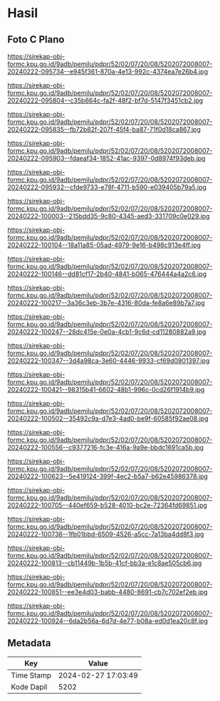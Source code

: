 # Hasil

## Foto C Plano

https://sirekap-obj-formc.kpu.go.id/9adb/pemilu/pdpr/52/02/07/20/08/5202072008007-20240222-095734--e945f361-870a-4e13-992c-4374ea7e26b4.jpg

https://sirekap-obj-formc.kpu.go.id/9adb/pemilu/pdpr/52/02/07/20/08/5202072008007-20240222-095804--c35b664c-fa2f-48f2-bf7d-5147f3451cb2.jpg

https://sirekap-obj-formc.kpu.go.id/9adb/pemilu/pdpr/52/02/07/20/08/5202072008007-20240222-095835--fb72b82f-207f-45f4-ba87-71f0d18ca867.jpg

https://sirekap-obj-formc.kpu.go.id/9adb/pemilu/pdpr/52/02/07/20/08/5202072008007-20240222-095903--fdaeaf34-1852-41ac-9397-0d8974f93deb.jpg

https://sirekap-obj-formc.kpu.go.id/9adb/pemilu/pdpr/52/02/07/20/08/5202072008007-20240222-095932--cfde9733-e78f-4711-b590-e039405b79a5.jpg

https://sirekap-obj-formc.kpu.go.id/9adb/pemilu/pdpr/52/02/07/20/08/5202072008007-20240222-100003--215bdd35-9c80-4345-aed3-331709c0e029.jpg

https://sirekap-obj-formc.kpu.go.id/9adb/pemilu/pdpr/52/02/07/20/08/5202072008007-20240222-100104--18a11a85-05ad-4979-9e16-b498c913e4ff.jpg

https://sirekap-obj-formc.kpu.go.id/9adb/pemilu/pdpr/52/02/07/20/08/5202072008007-20240222-100146--dd81cf17-2b40-4841-b065-476444a4a2c6.jpg

https://sirekap-obj-formc.kpu.go.id/9adb/pemilu/pdpr/52/02/07/20/08/5202072008007-20240222-100217--3a36c3eb-3b7e-4316-80da-fe8a6e89b7a7.jpg

https://sirekap-obj-formc.kpu.go.id/9adb/pemilu/pdpr/52/02/07/20/08/5202072008007-20240222-100247--28dc415e-0e0a-4cb1-9c6d-cd11280882a9.jpg

https://sirekap-obj-formc.kpu.go.id/9adb/pemilu/pdpr/52/02/07/20/08/5202072008007-20240222-100347--3d4a98ca-3e60-4446-9933-cf69d0901397.jpg

https://sirekap-obj-formc.kpu.go.id/9adb/pemilu/pdpr/52/02/07/20/08/5202072008007-20240222-100421--98315b41-6602-48b1-996c-0cd26f1914b9.jpg

https://sirekap-obj-formc.kpu.go.id/9adb/pemilu/pdpr/52/02/07/20/08/5202072008007-20240222-100502--35492c9a-d7e3-4ad0-be9f-60585f92ae08.jpg

https://sirekap-obj-formc.kpu.go.id/9adb/pemilu/pdpr/52/02/07/20/08/5202072008007-20240222-100556--c9377216-fc3e-416a-9a9e-bbdc1691ca5b.jpg

https://sirekap-obj-formc.kpu.go.id/9adb/pemilu/pdpr/52/02/07/20/08/5202072008007-20240222-100623--5e419124-399f-4ec2-b5a7-b62e45986378.jpg

https://sirekap-obj-formc.kpu.go.id/9adb/pemilu/pdpr/52/02/07/20/08/5202072008007-20240222-100705--440ef659-b528-4010-bc2e-72364fd69851.jpg

https://sirekap-obj-formc.kpu.go.id/9adb/pemilu/pdpr/52/02/07/20/08/5202072008007-20240222-100738--1fb01bbd-6509-4526-a5cc-7a13ba4dd8f3.jpg

https://sirekap-obj-formc.kpu.go.id/9adb/pemilu/pdpr/52/02/07/20/08/5202072008007-20240222-100813--cb11449b-1b5b-41cf-bb3a-e1c8ae505cb6.jpg

https://sirekap-obj-formc.kpu.go.id/9adb/pemilu/pdpr/52/02/07/20/08/5202072008007-20240222-100851--ee3e4d03-babb-4480-8691-cb7c702ef2eb.jpg

https://sirekap-obj-formc.kpu.go.id/9adb/pemilu/pdpr/52/02/07/20/08/5202072008007-20240222-100924--6da2b56a-6d7d-4e77-b08a-ed0d1ea20c8f.jpg


## Metadata

| Key        | Value               |
| ---------- | ------------------- |
| Time Stamp | 2024-02-27 17:03:49 |
| Kode Dapil | 5202                |



